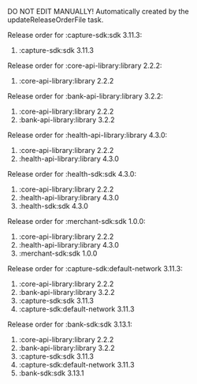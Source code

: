 DO NOT EDIT MANUALLY!
Automatically created by the updateReleaseOrderFile task.

Release order for :capture-sdk:sdk 3.11.3:
 1. :capture-sdk:sdk 3.11.3

Release order for :core-api-library:library 2.2.2:
 1. :core-api-library:library 2.2.2

Release order for :bank-api-library:library 3.2.2:
 1. :core-api-library:library 2.2.2
 2. :bank-api-library:library 3.2.2

Release order for :health-api-library:library 4.3.0:
 1. :core-api-library:library 2.2.2
 2. :health-api-library:library 4.3.0

Release order for :health-sdk:sdk 4.3.0:
 1. :core-api-library:library 2.2.2
 2. :health-api-library:library 4.3.0
 3. :health-sdk:sdk 4.3.0

Release order for :merchant-sdk:sdk 1.0.0:
 1. :core-api-library:library 2.2.2
 2. :health-api-library:library 4.3.0
 3. :merchant-sdk:sdk 1.0.0

Release order for :capture-sdk:default-network 3.11.3:
 1. :core-api-library:library 2.2.2
 2. :bank-api-library:library 3.2.2
 3. :capture-sdk:sdk 3.11.3
 4. :capture-sdk:default-network 3.11.3

Release order for :bank-sdk:sdk 3.13.1:
 1. :core-api-library:library 2.2.2
 2. :bank-api-library:library 3.2.2
 3. :capture-sdk:sdk 3.11.3
 4. :capture-sdk:default-network 3.11.3
 5. :bank-sdk:sdk 3.13.1

